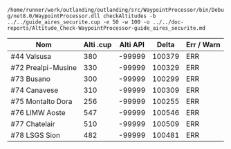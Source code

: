 `/home/runner/work/outlanding/outlanding/src/WaypointProcessor/bin/Debug/net8.0/WaypointProcessor.dll checkAltitudes -b ../../guide_aires_securite.cup -e 50 -w 100 -o ../../doc-reports/Altitude_Check-WaypointProcessor-guide_aires_securite.md`
  
| Nom | Alti .cup | Alti API | Delta | Err / Warn |
|---|---|---|---|---|
| #44 Valsusa | 380 | -99999 | 100379 | ERR |
| #72 Prealpi-Musine | 330 | -99999 | 100329 | ERR |
| #73 Busano | 300 | -99999 | 100299 | ERR |
| #74 Canavese | 310 | -99999 | 100309 | ERR |
| #75 Montalto Dora | 256 | -99999 | 100255 | ERR |
| #76 LIMW Aoste | 547 | -99999 | 100546 | ERR |
| #77 Chatelair | 510 | -99999 | 100509 | ERR |
| #78 LSGS Sion | 482 | -99999 | 100481 | ERR |

